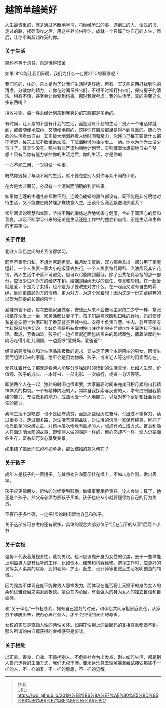 # 越简单越美好


人生最贵重的，就是通过不断地学习，将你经历过的事、遇到过的人、读过的书、走过的路，揉碎吸收之后，用这些养分供养你，成就一个只属于你自己的人生，然后，让你不断超越昨天的你。

### 关于生活

简约不等于清贫，而是懂得取舍

如果18℃能让我们保暖，我们为什么一定要21℃的奢侈呢？

我们吃的、住的，原本是为了让我们生活得更舒适，但有一天这些东西打扰到你的清净，分散你的精力，让你花时间保养它们，不得不时常打扫它们，保持房子的清洁。稍有不慎，甚至会让你受到伤害。那时我就考虑：我的生活里，真的需要这么多东西吗？

拒收礼物，每一件未经计划来到我身边的东西都是多余的。

有时候，让人累的不是有计划的生活，而是没有计划的生活！别人一个电话你就到，或者随便地应约，又随便地爽约，这样你在朋友那里是得不到尊重的。随心所欲的生活看似自由，其实极大地消耗着人地时间和精力，你连自己每天要做什么都不清楚，每天上班不敢拒绝加班，下班后懒懒的往沙发上一躺。你以为你为生活少奋斗了，其实你没有。那些看似严谨约束地计划里，实则藏着你想要地自由与梦想！只有当你有能力掌控你的生活之后，你的生活，才是你的！

<!--more-->

一心不能二用，一次只做一件事。

既然你选择了与众不同的生活，就不要在意别人对你与众不同的评论。

在大是大非面前，必须有一个清晰而明确的判断结果。

如果你连莲的中通外直都做不到，连破茧成蝶的勇气都没有，既不能是非分明地对待生活，又不能像庄周梦蝶那样快意人生，还谈什么潇洒飘逸地佛道系？

常年阅读的智慧和优雅，坚持不懈的锻炼之后地线条与健康，常处于同理心的爱和善良，以及不断学习带来的无论是生活还是工作中的独立和自信，正是生活和生命的审美核心。

### 关于伴侣

北欧人伴侣之间的关系值得学习。

同居不表示自私，不想为家庭担责。每月发工资后，双方都会拿出一部分用于家庭运转。一个人负责一家大小吃饭穿衣旅行，一个人负责每月房租、汽油费及其它花销。两人生活中矛盾不可避免，但可以尽量降到最低。除了公共花费承担的那一部分，应很少过问对方的经济花销。婚姻是绵绵无尽的信任、尊重和珍惜。在一起爱就是爱，不是为了束缚，也不是为了要改变对方什么。在一起而又没有自由的羁绊，反而更照顾对方的情绪，更为对方、为这个家着想！因为这是一份完全纯粹的以爱为前提的长情的陪伴！

爱娃所言不虚，每次去她家里做客，安德士从来不会像地主家的二少爷一样，拿张报纸在沙发上一坐，家务活都让妻子干。孩子们最喜欢酸甜口味的食物，妈妈爱娃和爸爸安德士独家研制了番茄酱芸豆炖牛肉。安德士负责洋葱、牛肉、芸豆等所有主料配料的洗切泡，艾娃负责将所有食材按口味优化的先后顺序加不同佐料下锅料理。煮成，芳香四溢，孩子们一边捏着就近面包店买来的现烤面包，蘸着浓厚的牛肉汤吃得小肚儿圆圆，一边高呼“爱妈妈，爱爸爸”！

经济的高度独立和对生活品质极致的追求，又决定了两个本是陌生的男女，因情生爱而组建起来的家庭，绝不会是因为物质、孩子，或者老人等这样的因素而存在。

爱意味着什么？那就是看两人能够分享独处时领悟到的生活真谛，比如人生观、价值观、孩子的成长、一本好书、一部电影、一次旅行，或者一句话等等。

即使两个人在一起，独处的时间也很重要。大家需要时间来完成日积月累的自我精神体系的构筑。一个有精神内涵的人，常常自我探索与反省的人，才有控制自我情绪的能力、专注做事的能力、成熟地爱一个人地能力，以及对整个家庭和社会负责任的能力。

素简生活不是吃苦，也不是固守清贫，而是那些经历过奋斗，付出过不懈努力，读过很多书，走过很多路，对生活有深刻品味，对生活的信念一直保有纯真，拜托了物质欲望的束缚之后，对精神层次修炼有需求的人，想拥有的生活方式。富翁和渔人在海边晒太阳的故事，即使两人做的事是一样的，但心态却不一样，渔人仍要面临生存，富翁却可安心享受美景。

如果结了婚反而过的不如单身，那么结婚的意义何在？

### 关于孩子

成年人是孩子的一面镜子。与其将劝告和警示挂在墙上，不如以身作则，做出表率。

孩子应更像朋友，胆怯的时候受到鼓励，做错事要承担责任，没人会说：算了，他还是个孩子。熊父母必须为熊孩子买单，孩子也应从小就要懂得为自己的行为负责。

不管日子多忙碌，一定把1/5的时间留给自己和孩子。

关于这部分可参考的还有很多，具体的观念大部分位于“活在当下的从容”后两个小节

### 关于女权

强势不代表着蔑视男性，蔑视男权。也不应该抛开身为女性的优势，去干一些体能上明显男人更有优势的工作，比如伐木、建筑和机器维修。选择工作时，应更好的发挥女人柔美的优势，比如老师、护士、医生、设计师等更贴近生活发明创造的领域。、

因为强势不体现在能不能像男人那样发力，而体现在能否将上天赋予的身为女人的柔和优雅舒展之美用到极致。是否在内心里，有着强大的身为女人的独立自信和自豪感。

和“关于伴侣”一节相联系，拥有自己独处的时光，和伴侣共同承担家庭责任，从家务中解脱出来，使内心真正强大，才不会只得到表面的尊重。

女权的实质是直指人性的两性关怀。如果在性别上的最起码的互相尊重都做不到，那么所谓的由自尊获得的幸福感只是妄谈。

### 关于相处

以正直、善良、自律、不惊扰别人、不危害社会为出发点，别人如何生活，都是别人自己选择的生活方式，我们无权干涉。要永远乐意去理解甚至尝试接受那些不一样的人，不一样的事，不一样的思想，不一样的见解。


---

> 作者:   
> URL: https://wol.github.io/2019/%E8%B6%8A%E7%AE%80%E5%8D%95%E8%B6%8A%E7%BE%8E%E5%A5%BD/  

